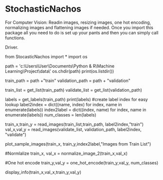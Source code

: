 # StochasticNachos
For Computer Vision: 
Readin images, resizing images, one hot encoding, normalizing images and flattening images if needed. 
Once you import this package all you need to do is set up your pants and then you can simply call functions.

Driver.

from StocasticNachos import *
import os


path = 'c:\\Users\\User\\Documents\\Python & R\\Machine Learning\\Project\\data\\'
os.chdir(path)
print(os.listdir())

train_path = path +"train"
validation_path = path + "validation"

train_list = get_list(train_path)
validate_list = get_list(validation_path)

labels = get_labels(train_path)
print(labels)
#create label index for easy lookup
label2index = dict((name, index) for index, name in enumerate(labels))
index2label = dict((index, name) for index, name in enumerate(labels))
num_classes = len(labels)

train_x,train_y = read_images(train_list,train_path, label2index,"train")
val_x,val_y = read_images(validate_list, validation_path, label2index, "validate")

plot_sample_images(train_x, train_y,index2label,"Images from Train List")

#Normlalize 
train_x, val_x = normalize_image_2(train_x,val_x)

#One hot encode
train_y,val_y = one_hot_encode(train_y,val_y, num_classes)

display_info(train_x,val_x,train_y,val_y)
